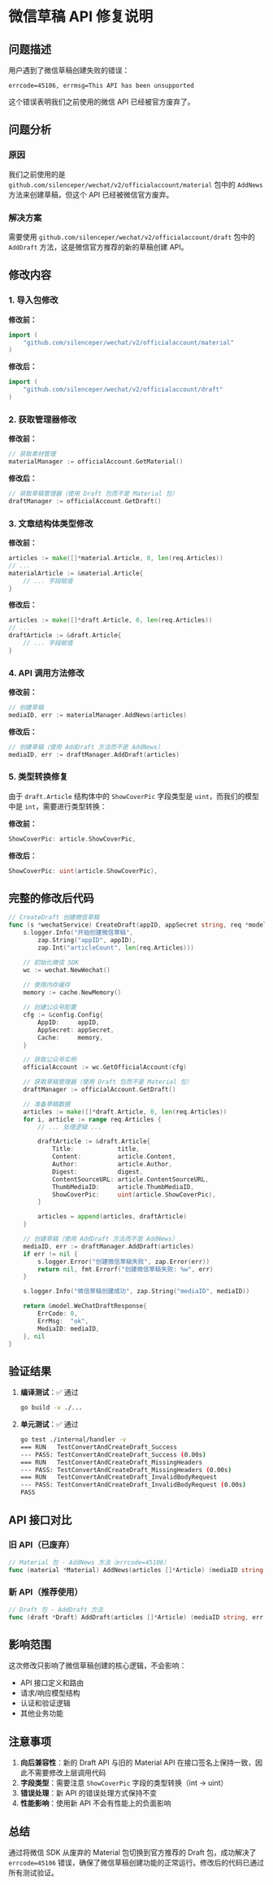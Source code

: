# 微信草稿 API 修复说明

## 问题描述

用户遇到了微信草稿创建失败的错误：
```
errcode=45106, errmsg=This API has been unsupported
```

这个错误表明我们之前使用的微信 API 已经被官方废弃了。

## 问题分析

### 原因
我们之前使用的是 `github.com/silenceper/wechat/v2/officialaccount/material` 包中的 `AddNews` 方法来创建草稿，但这个 API 已经被微信官方废弃。

### 解决方案
需要使用 `github.com/silenceper/wechat/v2/officialaccount/draft` 包中的 `AddDraft` 方法，这是微信官方推荐的新的草稿创建 API。

## 修改内容

### 1. 导入包修改
**修改前：**
```go
import (
    "github.com/silenceper/wechat/v2/officialaccount/material"
)
```

**修改后：**
```go
import (
    "github.com/silenceper/wechat/v2/officialaccount/draft"
)
```

### 2. 获取管理器修改
**修改前：**
```go
// 获取素材管理
materialManager := officialAccount.GetMaterial()
```

**修改后：**
```go
// 获取草稿管理器（使用 Draft 包而不是 Material 包）
draftManager := officialAccount.GetDraft()
```

### 3. 文章结构体类型修改
**修改前：**
```go
articles := make([]*material.Article, 0, len(req.Articles))
// ...
materialArticle := &material.Article{
    // ... 字段赋值
}
```

**修改后：**
```go
articles := make([]*draft.Article, 0, len(req.Articles))
// ...
draftArticle := &draft.Article{
    // ... 字段赋值
}
```

### 4. API 调用方法修改
**修改前：**
```go
// 创建草稿
mediaID, err := materialManager.AddNews(articles)
```

**修改后：**
```go
// 创建草稿（使用 AddDraft 方法而不是 AddNews）
mediaID, err := draftManager.AddDraft(articles)
```

### 5. 类型转换修复
由于 `draft.Article` 结构体中的 `ShowCoverPic` 字段类型是 `uint`，而我们的模型中是 `int`，需要进行类型转换：

**修改前：**
```go
ShowCoverPic: article.ShowCoverPic,
```

**修改后：**
```go
ShowCoverPic: uint(article.ShowCoverPic),
```

## 完整的修改后代码

```go
// CreateDraft 创建微信草稿
func (s *wechatService) CreateDraft(appID, appSecret string, req *model.WeChatDraftRequest) (*model.WeChatDraftResponse, error) {
    s.logger.Info("开始创建微信草稿",
        zap.String("appID", appID),
        zap.Int("articleCount", len(req.Articles)))

    // 初始化微信 SDK
    wc := wechat.NewWechat()
    
    // 使用内存缓存
    memory := cache.NewMemory()

    // 创建公众号配置
    cfg := &config.Config{
        AppID:     appID,
        AppSecret: appSecret,
        Cache:     memory,
    }

    // 获取公众号实例
    officialAccount := wc.GetOfficialAccount(cfg)

    // 获取草稿管理器（使用 Draft 包而不是 Material 包）
    draftManager := officialAccount.GetDraft()

    // 准备草稿数据
    articles := make([]*draft.Article, 0, len(req.Articles))
    for i, article := range req.Articles {
        // ... 处理逻辑 ...

        draftArticle := &draft.Article{
            Title:            title,
            Content:          article.Content,
            Author:           article.Author,
            Digest:           digest,
            ContentSourceURL: article.ContentSourceURL,
            ThumbMediaID:     article.ThumbMediaID,
            ShowCoverPic:     uint(article.ShowCoverPic),
        }

        articles = append(articles, draftArticle)
    }

    // 创建草稿（使用 AddDraft 方法而不是 AddNews）
    mediaID, err := draftManager.AddDraft(articles)
    if err != nil {
        s.logger.Error("创建微信草稿失败", zap.Error(err))
        return nil, fmt.Errorf("创建微信草稿失败: %w", err)
    }

    s.logger.Info("微信草稿创建成功", zap.String("mediaID", mediaID))

    return &model.WeChatDraftResponse{
        ErrCode: 0,
        ErrMsg:  "ok",
        MediaID: mediaID,
    }, nil
}
```

## 验证结果

1. **编译测试**：✅ 通过
   ```bash
   go build -v ./...
   ```

2. **单元测试**：✅ 通过
   ```bash
   go test ./internal/handler -v
   === RUN   TestConvertAndCreateDraft_Success
   --- PASS: TestConvertAndCreateDraft_Success (0.00s)
   === RUN   TestConvertAndCreateDraft_MissingHeaders
   --- PASS: TestConvertAndCreateDraft_MissingHeaders (0.00s)
   === RUN   TestConvertAndCreateDraft_InvalidBodyRequest
   --- PASS: TestConvertAndCreateDraft_InvalidBodyRequest (0.00s)
   PASS
   ```

## API 接口对比

### 旧 API（已废弃）
```go
// Material 包 - AddNews 方法（errcode=45106）
func (material *Material) AddNews(articles []*Article) (mediaID string, err error)
```

### 新 API（推荐使用）
```go
// Draft 包 - AddDraft 方法
func (draft *Draft) AddDraft(articles []*Article) (mediaID string, err error)
```

## 影响范围

这次修改只影响了微信草稿创建的核心逻辑，不会影响：
- API 接口定义和路由
- 请求/响应模型结构
- 认证和验证逻辑
- 其他业务功能

## 注意事项

1. **向后兼容性**：新的 Draft API 与旧的 Material API 在接口签名上保持一致，因此不需要修改上层调用代码
2. **字段类型**：需要注意 `ShowCoverPic` 字段的类型转换（int → uint）
3. **错误处理**：新 API 的错误处理方式保持不变
4. **性能影响**：使用新 API 不会有性能上的负面影响

## 总结

通过将微信 SDK 从废弃的 Material 包切换到官方推荐的 Draft 包，成功解决了 `errcode=45106` 错误，确保了微信草稿创建功能的正常运行。修改后的代码已通过所有测试验证。 